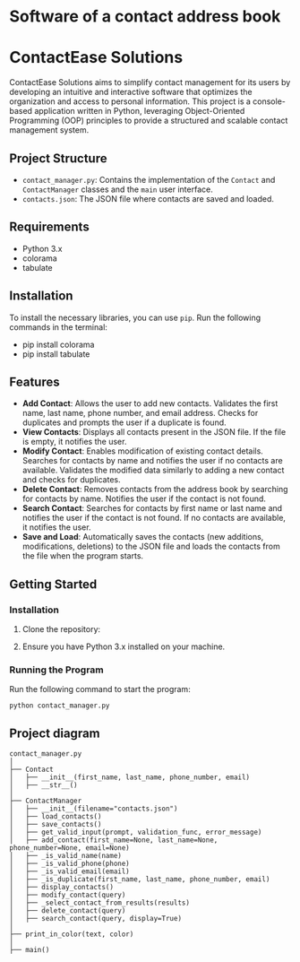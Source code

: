 # Software of a contact address book

# ContactEase Solutions

ContactEase Solutions aims to simplify contact management for its users by developing an intuitive and interactive software that optimizes the organization and access to personal information. This project is a console-based application written in Python, leveraging Object-Oriented Programming (OOP) principles to provide a structured and scalable contact management system.

## Project Structure

- `contact_manager.py`: Contains the implementation of the `Contact` and `ContactManager` classes and the `main` user interface.
- `contacts.json`: The JSON file where contacts are saved and loaded.

## Requirements

- Python 3.x
- colorama
- tabulate

## Installation

To install the necessary libraries, you can use `pip`. Run the following commands in the terminal:
- pip install colorama
- pip install tabulate

## Features

- **Add Contact**: Allows the user to add new contacts. Validates the first name, last name, phone number, and email address. Checks for duplicates and prompts the user if a duplicate is found.
- **View Contacts**: Displays all contacts present in the JSON file. If the file is empty, it notifies the user.
- **Modify Contact**: Enables modification of existing contact details. Searches for contacts by name and notifies the user if no contacts are available. Validates the modified data similarly to adding a new contact and checks for duplicates.
- **Delete Contact**: Removes contacts from the address book by searching for contacts by name. Notifies the user if the contact is not found.
- **Search Contact**: Searches for contacts by first name or last name and notifies the user if the contact is not found. If no contacts are available, it notifies the user.
- **Save and Load**: Automatically saves the contacts (new additions, modifications, deletions) to the JSON file and loads the contacts from the file when the program starts.

## Getting Started

### Installation

1. Clone the repository:

2. Ensure you have Python 3.x installed on your machine.

### Running the Program

Run the following command to start the program:

```
python contact_manager.py
```


## Project diagram
```
contact_manager.py
│
├── Contact
│   ├── __init__(first_name, last_name, phone_number, email)
│   ├── __str__()
│
├── ContactManager
│   ├── __init__(filename="contacts.json")
│   ├── load_contacts()
│   ├── save_contacts()
│   ├── get_valid_input(prompt, validation_func, error_message)
│   ├── add_contact(first_name=None, last_name=None, phone_number=None, email=None)
│   ├── _is_valid_name(name)
│   ├── _is_valid_phone(phone)
│   ├── _is_valid_email(email)
│   ├── _is_duplicate(first_name, last_name, phone_number, email)
│   ├── display_contacts()
│   ├── modify_contact(query)
│   ├── _select_contact_from_results(results)
│   ├── delete_contact(query)
│   ├── search_contact(query, display=True)
│
├── print_in_color(text, color)
│
├── main()
```
